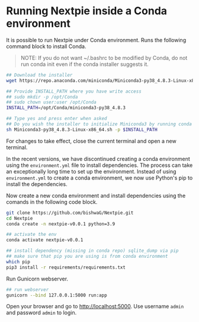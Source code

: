 
# Running Nextpie inside a Conda environment

It is possible to run Nextpie under Conda environment. Runs the following command block to install Conda. 

> NOTE: If you do not want ~/.bashrc to be modified by Conda, do not run conda init even if the conda installer suggests it.

```bash
## Download the installer
wget https://repo.anaconda.com/miniconda/Miniconda3-py38_4.8.3-Linux-x86_64.sh

## Provide INSTALL_PATH where you have write access
## sudo mkdir -p /opt/Conda
## sudo chown user:user /opt/Conda
INSTALL_PATH=/opt/Conda/miniconda3-py38_4.8.3

## Type yes and press enter when asked
## Do you wish the installer to initialize Miniconda3 by running conda init?
sh Miniconda3-py38_4.8.3-Linux-x86_64.sh -p $INSTALL_PATH
```
For changes to take effect, close the current terminal and open a new terminal.

In the recent versions, we have discontinued creating a conda environment using the `environment.yml` file to install dependencies. The process can take an exceptionally long time to set up the environment. Instead of using `environment.yml` to create a conda environment, we now use Python's pip to install the dependencies.

Now create a new conda environment and install dependencies using the comands in the following code block.

```bash
git clone https://github.com/bishwaG/Nextpie.git
cd Nextpie
conda create -n nextpie-v0.0.1 python=3.9

## activate the env
conda activate nextpie-v0.0.1

## install dependency (missing in conda repo) sqlite_dump via pip
## make sure that pip you are using is from conda environment
which pip
pip3 install -r requirements/requirements.txt

```

Run Gunicorn webserver.

```bash
## run webserver
gunicorn --bind 127.0.0.1:5000 run:app
```

Open your browser and go to [http://localhost:5000](http://localhost:5000). Use username `admin` and password `admin` to login.


